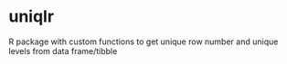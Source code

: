 # uniqlr
R package with custom functions to get unique row number and unique levels from data frame/tibble
